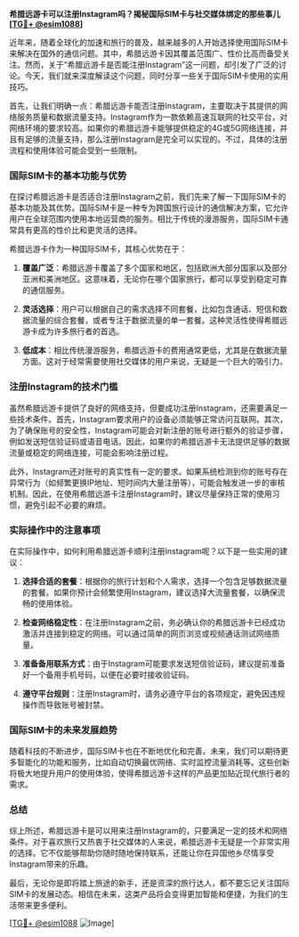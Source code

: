**希腊远游卡可以注册Instagram吗？揭秘国际SIM卡与社交媒体绑定的那些事儿[[TG💪+ @esim1088](https://t.me/s/esim1088)]**

近年来，随着全球化的加速和旅行的普及，越来越多的人开始选择使用国际SIM卡来解决在国外的通信问题。其中，希腊远游卡因其覆盖范围广、性价比高而备受关注。然而，关于“希腊远游卡是否能注册Instagram”这一问题，却引发了广泛的讨论。今天，我们就来深度解读这个问题，同时分享一些关于国际SIM卡使用的实用技巧。

首先，让我们明确一点：希腊远游卡能否注册Instagram，主要取决于其提供的网络服务质量和数据流量支持。Instagram作为一款依赖高速互联网的社交平台，对网络环境的要求较高。如果你的希腊远游卡能够提供稳定的4G或5G网络连接，并且有足够的流量支持，那么注册Instagram是完全可以实现的。不过，具体的注册流程和使用体验可能会受到一些限制。

### 国际SIM卡的基本功能与优势

在探讨希腊远游卡是否适合注册Instagram之前，我们先来了解一下国际SIM卡的基本功能及其优势。国际SIM卡是一种专为跨国旅行设计的通信解决方案，它允许用户在全球范围内使用本地运营商的服务。相比于传统的漫游服务，国际SIM卡通常具有更高的性价比和更灵活的选择。

希腊远游卡作为一种国际SIM卡，其核心优势在于：

1. **覆盖广泛**：希腊远游卡覆盖了多个国家和地区，包括欧洲大部分国家以及部分亚洲和美洲地区。这意味着，无论你在哪个国家旅行，都可以享受到稳定可靠的通信服务。
   
2. **灵活选择**：用户可以根据自己的需求选择不同套餐，比如包含通话、短信和数据流量的综合套餐，或者专注于数据流量的单一套餐。这种灵活性使得希腊远游卡成为许多旅行者的首选。

3. **低成本**：相比传统漫游服务，希腊远游卡的费用通常更低，尤其是在数据流量方面。这对于经常需要使用社交媒体的用户来说，无疑是一个巨大的吸引力。

### 注册Instagram的技术门槛

虽然希腊远游卡提供了良好的网络支持，但要成功注册Instagram，还需要满足一些技术条件。首先，Instagram要求用户的设备必须能够正常访问互联网。其次，为了确保账号的安全性，Instagram可能会对新注册的账号进行额外的验证步骤，例如发送短信验证码或语音电话。因此，如果你的希腊远游卡无法提供足够的数据流量或稳定的网络连接，可能会影响注册过程。

此外，Instagram还对账号的真实性有一定的要求。如果系统检测到你的账号存在异常行为（如频繁更换IP地址、短时间内大量注册等），可能会触发进一步的审核机制。因此，在使用希腊远游卡注册Instagram时，建议尽量保持正常的使用习惯，避免引起不必要的麻烦。

### 实际操作中的注意事项

在实际操作中，如何利用希腊远游卡顺利注册Instagram呢？以下是一些实用的建议：

1. **选择合适的套餐**：根据你的旅行计划和个人需求，选择一个包含足够数据流量的套餐。如果你预计会频繁使用Instagram，建议选择大流量套餐，以确保流畅的使用体验。

2. **检查网络稳定性**：在注册Instagram之前，务必确认你的希腊远游卡已经成功激活并连接到稳定的网络。可以通过简单的网页浏览或视频通话测试网络质量。

3. **准备备用联系方式**：由于Instagram可能要求发送短信验证码，建议提前准备好一个备用手机号码，以便在必要时接收验证码。

4. **遵守平台规则**：注册Instagram时，请务必遵守平台的各项规定，避免因违规操作而导致账号被封禁。

### 国际SIM卡的未来发展趋势

随着科技的不断进步，国际SIM卡也在不断地优化和完善。未来，我们可以期待更多智能化的功能和服务，比如自动切换最优网络、实时监控流量消耗等。这些创新将极大地提升用户的使用体验，使得希腊远游卡这样的产品更加贴近现代旅行者的需求。

### 总结

综上所述，希腊远游卡是可以用来注册Instagram的，只要满足一定的技术和网络条件。对于喜欢旅行又热衷于社交媒体的人来说，希腊远游卡无疑是一个非常实用的选择。它不仅能够帮助你随时随地保持联系，还能让你在异国他乡尽情享受Instagram带来的乐趣。

最后，无论你是即将踏上旅途的新手，还是资深的旅行达人，都不要忘记关注国际SIM卡的发展动态。相信在未来，这类产品将会变得更加智能和便捷，为我们的生活带来更多便利。

[[TG💪+ @esim1088](https://t.me/s/esim1088) ![Image](https://i.postimg.cc/4NQfJmqS/Snipaste-2025-05-13-00-14-12.png)]